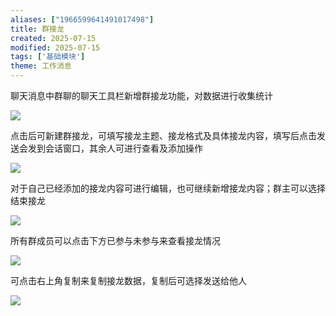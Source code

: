 ```yaml
---
aliases: ["1966599641491017498"]
title: 群接龙
created: 2025-07-15
modified: 2025-07-15
tags: ['基础模块']
theme: 工作消息
---
```


聊天消息中群聊的聊天工具栏新增群接龙功能，对数据进行收集统计

![](8298ea2bc74075fbac57d7b78d7845d0.jpg)

点击后可新建群接龙，可填写接龙主题、接龙格式及具体接龙内容，填写后点击发送会发到会话窗口，其余人可进行查看及添加操作

![](4e02bdcafcd2eaf578568357f33c6001.jpg)

对于自己已经添加的接龙内容可进行编辑，也可继续新增接龙内容；群主可以选择结束接龙

![](6f649b37cc93d598526944b107d8b385.jpg)

所有群成员可以点击下方已参与未参与来查看接龙情况

![](50e4c57a7bf684dda1db1b3f59427c79.jpg)

可点击右上角复制来复制接龙数据，复制后可选择发送给他人

![](6aa6f2833d64af2361f8200a030dba3d.jpg)